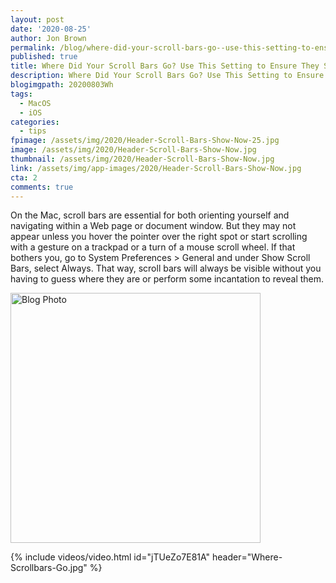 ```yaml
---
layout: post
date: '2020-08-25'
author: Jon Brown
permalink: /blog/where-did-your-scroll-bars-go--use-this-setting-to-ensure-they-show/
published: true
title: Where Did Your Scroll Bars Go? Use This Setting to Ensure They Show
description: Where Did Your Scroll Bars Go? Use This Setting to Ensure They Show
blogimgpath: 20200803Wh
tags:
  - MacOS
  - iOS
categories:
  - tips
fpimage: /assets/img/2020/Header-Scroll-Bars-Show-Now-25.jpg
image: /assets/img/2020/Header-Scroll-Bars-Show-Now.jpg
thumbnail: /assets/img/2020/Header-Scroll-Bars-Show-Now.jpg
link: /assets/img/app-images/2020/Header-Scroll-Bars-Show-Now.jpg
cta: 2
comments: true
---
```

On the Mac, scroll bars are essential for both orienting yourself and
navigating within a Web page or document window. But they may not appear
unless you hover the pointer over the right spot or start scrolling with
a gesture on a trackpad or a turn of a mouse scroll wheel. If that
bothers you, go to System Preferences \> General and under Show Scroll
Bars, select Always. That way, scroll bars will always be visible
without you having to guess where they are or perform some incantation
to reveal them.

<img alt="Blog Photo" src="{{ site.site_cdn }}/assets/img/blog/2020/20200803Wh/General-preferences-scroll-bars.png" class="img-fluid rounded m-2" width="400" />

{% include videos/video.html id="jTUeZo7E81A" header="Where-Scrollbars-Go.jpg" %}